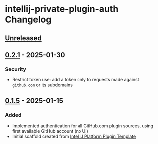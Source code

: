 <!-- Keep a Changelog guide -> https://keepachangelog.com -->

# intellij-private-plugin-auth Changelog

## [Unreleased]

## [0.2.1] - 2025-01-30

### Security

- Restrict token use: add a token only to requests made against `github.com` or its subdomains

## [0.1.5] - 2025-01-15

### Added

- Implemented authentication for all GitHub.com plugin sources, using first available GitHub account (no UI)
- Initial scaffold created from [IntelliJ Platform Plugin Template](https://github.com/JetBrains/intellij-platform-plugin-template)

[Unreleased]: https://github.com/OpenGrabeso/intellij-private-plugin-auth/compare/v0.2.1...HEAD
[0.2.1]: https://github.com/OpenGrabeso/intellij-private-plugin-auth/compare/v0.1.5...v0.2.1
[0.1.5]: https://github.com/OpenGrabeso/intellij-private-plugin-auth/commits/v0.1.5
